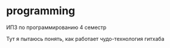 # programming
ИПЗ по программированию 4 семестр

Тут я пытаюсь понять, как работает чудо-технология гитхаба
